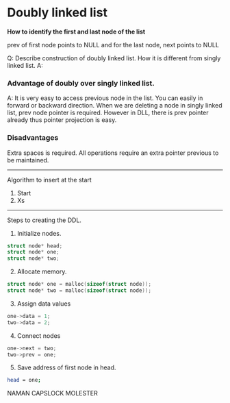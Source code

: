# Doubly linked list

**How to identify the first and last node of the list**

prev of first node points to NULL and for the last node, next points to NULL

Q: Describe construction of doubly linked list. How it is different from singly linked list.
A: 

### Advantage of doubly over singly linked list.
A: It is very easy to access previous node in the list. You can easily in forward or backward direction.
When we are deleting a node in singly linked list, prev node pointer is required. However in DLL, there is prev pointer already thus pointer projection is easy.

### Disadvantages

Extra spaces is required. All operations require an extra pointer previous to be maintained.

---

Algorithm to insert at the start

1. Start
2. Xs

---

Steps to creating the DDL.

1. Initialize nodes.
```c
struct node* head;
struct node* one;
struct node* two;
```
2. Allocate memory.
```c
struct node* one = malloc(sizeof(struct node));
struct node* two = malloc(sizeof(struct node));
```
3. Assign data values
```c
one->data = 1;
two->data = 2;
```
4. Connect nodes
```c
one->next = two;
two->prev = one;
```
5. Save address of first node in head.
```sh
head = one;
```
NAMAN CAPSLOCK MOLESTER
